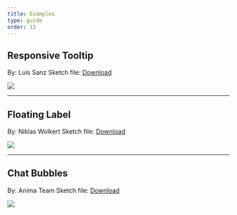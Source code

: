 ```yaml
---
title: Examples
type: guide
order: 13
---
```


## Responsive Tooltip

By: Luis Sanz
Sketch file: [Download](/docs/assets/tooltips.sketch)

![](/docs/images/example1.gif)

---

## Floating Label

By: Niklas Wolkert
Sketch file: [Download](/docs/assets/floating-label.sketch)

![](/docs/images/floating-label.gif)

---

## Chat Bubbles

By: Anima Team
Sketch file: [Download](/docs/assets/bubbles.sketch)

![](/docs/images/bubbles-example.gif)
